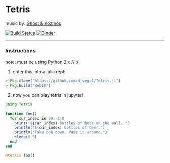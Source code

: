 # Tetris

music by: [Ghost & Kozmos](https://soundcloud.com/the-ghost-that-haunts-your-house/ghost-kozmos-tetris-theme-electro-swing-remix)

[![Build Status](https://travis-ci.com/djsegal/Tetris.jl.svg?token=6MoHrva8xz9sBJHXmzmz&branch=master)](https://travis-ci.com/djsegal/Tetris.jl)
[![Binder](https://mybinder.org/badge.svg)](https://mybinder.org/v2/gh/djsegal/webio-binder/master?filepath=webio.ipynb)

-----

### Instructions

note: must be using Python 2.x // :(

1) enter this into a julia repl:

```julia
> Pkg.clone("https://github.com/djsegal/Tetris.jl")
> Pkg.build("WebIO")
```

2) now you can play tetris in jupyter!

```julia
using Tetris

function foo()
  for cur_index in 99:-1:0
    print("$(cur_index) bottles of beer on the wall. ")
    println("$(cur_index) bottles of beer.")
    println("Take one down. Pass it around.")
    sleep(0.5)
  end
end

@tetris foo()
```
